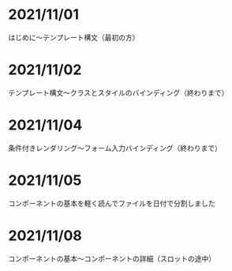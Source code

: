 # 2021/11/01

はじめに〜テンプレート構文（最初の方）

# 2021/11/02

テンプレート構文〜クラスとスタイルのバインディング（終わりまで）

# 2021/11/04

条件付きレンダリング〜フォーム入力バインディング（終わりまで）

# 2021/11/05

コンポーネントの基本を軽く読んでファイルを日付で分割しました

# 2021/11/08

コンポーネントの基本〜コンポーネントの詳細（スロットの途中）

